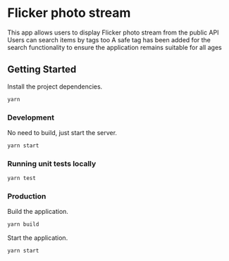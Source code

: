 # Flicker photo stream

This app allows users to display Flicker photo stream from the public API
Users can search items by tags too
A safe tag has been added for the search functionality to ensure the application remains suitable for all ages

## Getting Started

Install the project dependencies.

```bash
yarn
```

### Development

No need to build, just start the server.

```bash
yarn start
```

### Running unit tests locally

```bash
yarn test
```

### Production

Build the application.

```bash
yarn build
```

Start the application.

```bash
yarn start
```
